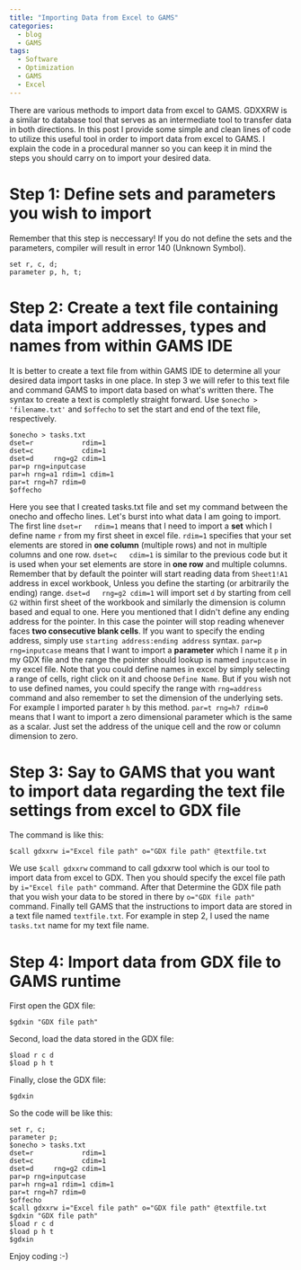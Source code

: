 ```yaml
---
title: "Importing Data from Excel to GAMS"
categories:
  - blog
  - GAMS
tags:
  - Software
  - Optimization
  - GAMS
  - Excel
---
```

There are various methods to import data from excel to GAMS. GDXXRW is a similar to database tool that serves as an intermediate tool to transfer data in both directions. In this post I provide some simple and clean lines of code to utilize this useful tool in order to import data from excel to GAMS. I explain the code in a procedural manner so you can keep it in mind the steps you should carry on to import your desired data.

# Step 1: Define sets and parameters you wish to import
Remember that this step is neccessary! If you do not define the sets and the parameters, compiler will result in error 140 (Unknown Symbol). 
```gams
set r, c, d;
parameter p, h, t;
```
# Step 2: Create a text file containing data import addresses, types and names from within GAMS IDE
It is better to create a text file from within GAMS IDE to determine all your desired data import tasks in one place. In step 3 we will refer to this text file and command GAMS to import data based on what's written there. The syntax to create a text is completly straight forward. Use `$onecho > 'filename.txt'` and `$offecho` to set the start and end of the text file, respectively.
```gams
$onecho > tasks.txt
dset=r            rdim=1
dset=c            cdim=1
dset=d     rng=g2 cdim=1
par=p rng=inputcase
par=h rng=a1 rdim=1 cdim=1
par=t rng=h7 rdim=0
$offecho
```
Here you see that I created tasks.txt file and set my command between the onecho and offecho lines. Let's burst into what data I am going to import.
The first line `dset=r   rdim=1` means that I need to import a **set** which I define name `r` from my first sheet in excel file. `rdim=1` specifies that your set elements are stored in **one column** (multiple rows) and not in multiple columns and one row.
`dset=c   cdim=1` is similar to the previous code but it is used when your set elements are store in **one row** and multiple columns. Remember that by default the pointer will start reading data from `Sheet1!A1` address in excel workbook, Unless you define the starting (or arbitrarily the ending) range.
`dset=d   rng=g2 cdim=1` will import set `d` by starting from cell `G2` within first sheet of the workbook and similarly the dimension is column based and equal to one. Here you mentioned that I didn't define any ending address for the pointer. In this case the pointer will stop reading whenever faces **two consecutive blank cells**. If you want to specify the ending address, simply use `starting address:ending address` syntax.
`par=p rng=inputcase` means that I want to import a **parameter** which I name it `p` in my GDX file and the range the pointer should lookup is named `inputcase` in my excel file. Note that you could define names in excel by simply selecting a range of cells, right click on it and choose `Define Name`.
But if you wish not to use defined names, you could specify the range with `rng=address` command and also remember to set the dimension of the underlying sets. For example I imported parater `h` by this method.
`par=t rng=h7 rdim=0` means that I want to import a zero dimensional parameter which is the same as a scalar. Just set the address of the unique cell and the row or column dimension to zero.

# Step 3: Say to GAMS that you want to import data regarding the text file settings from excel to GDX file
The command is like this:
```gams
$call gdxxrw i="Excel file path" o="GDX file path" @textfile.txt
```
We use `$call gdxxrw` command to call gdxxrw tool which is our tool to import data from excel to GDX. Then you should specify the excel file path by `i="Excel file path"` command. After that Determine the GDX file path that you wish your data to be stored in there by `o="GDX file path"` command. Finally tell GAMS that the instructions to import data are stored in a text file named `textfile.txt`. For example in step 2, I used the name `tasks.txt` name for my text file name.

# Step 4: Import data from GDX file to GAMS runtime
First open the GDX file:
```gams
$gdxin "GDX file path"
```
Second, load the data stored in the GDX file:
```gams
$load r c d
$load p h t
```
Finally, close the GDX file:
```gams
$gdxin
```
So the code will be like this:
```gams
set r, c;
parameter p;
$onecho > tasks.txt
dset=r            rdim=1
dset=c            cdim=1
dset=d     rng=g2 cdim=1
par=p rng=inputcase
par=h rng=a1 rdim=1 cdim=1
par=t rng=h7 rdim=0
$offecho
$call gdxxrw i="Excel file path" o="GDX file path" @textfile.txt
$gdxin "GDX file path"
$load r c d
$load p h t
$gdxin
```
Enjoy coding :-)
